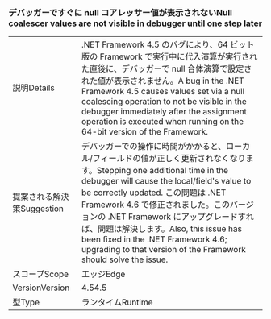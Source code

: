 ### <a name="null-coalescer-values-are-not-visible-in-debugger-until-one-step-later"></a><span data-ttu-id="e9531-101">デバッガーですぐに null コアレッサー値が表示されない</span><span class="sxs-lookup"><span data-stu-id="e9531-101">Null coalescer values are not visible in debugger until one step later</span></span>

|   |   |
|---|---|
|<span data-ttu-id="e9531-102">説明</span><span class="sxs-lookup"><span data-stu-id="e9531-102">Details</span></span>|<span data-ttu-id="e9531-103">.NET Framework 4.5 のバグにより、64 ビット版の Framework で実行中に代入演算が実行された直後に、デバッガーで null 合体演算で設定された値が表示されません。</span><span class="sxs-lookup"><span data-stu-id="e9531-103">A bug in the .NET Framework 4.5 causes values set via a null coalescing operation to not be visible in the debugger immediately after the assignment operation is executed when running on the 64-bit version of the Framework.</span></span>|
|<span data-ttu-id="e9531-104">提案される解決策</span><span class="sxs-lookup"><span data-stu-id="e9531-104">Suggestion</span></span>|<span data-ttu-id="e9531-105">デバッガーでの操作に時間がかかると、ローカル/フィールドの値が正しく更新されなくなります。</span><span class="sxs-lookup"><span data-stu-id="e9531-105">Stepping one additional time in the debugger will cause the local/field's value to be correctly updated.</span></span> <span data-ttu-id="e9531-106">この問題は .NET Framework 4.6 で修正されました。このバージョンの .NET Framework にアップグレードすれば、問題は解決します。</span><span class="sxs-lookup"><span data-stu-id="e9531-106">Also, this issue has been fixed in the .NET Framework 4.6; upgrading to that version of the Framework should solve the issue.</span></span>|
|<span data-ttu-id="e9531-107">スコープ</span><span class="sxs-lookup"><span data-stu-id="e9531-107">Scope</span></span>|<span data-ttu-id="e9531-108">エッジ</span><span class="sxs-lookup"><span data-stu-id="e9531-108">Edge</span></span>|
|<span data-ttu-id="e9531-109">Version</span><span class="sxs-lookup"><span data-stu-id="e9531-109">Version</span></span>|<span data-ttu-id="e9531-110">4.5</span><span class="sxs-lookup"><span data-stu-id="e9531-110">4.5</span></span>|
|<span data-ttu-id="e9531-111">型</span><span class="sxs-lookup"><span data-stu-id="e9531-111">Type</span></span>|<span data-ttu-id="e9531-112">ランタイム</span><span class="sxs-lookup"><span data-stu-id="e9531-112">Runtime</span></span>|

